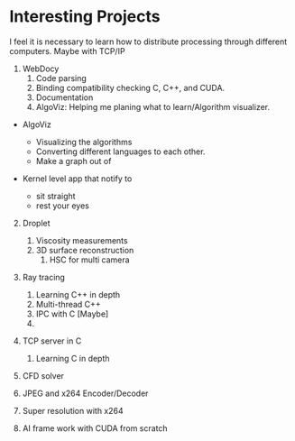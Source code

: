 # Interesting Projects
I feel it is necessary to learn how to distribute processing through different computers. Maybe with TCP/IP

1. WebDocy
    1. Code parsing
    2. Binding compatibility checking C, C++, and CUDA.
    3. Documentation
    4. AlgoViz: Helping me planing what to learn/Algorithm visualizer.

- AlgoViz
    - Visualizing the algorithms
    - Converting different languages to each other.
    - Make a graph out of 

- Kernel level app that notify to 
    - sit straight
    - rest your eyes

2. Droplet
    1. Viscosity measurements
    2. 3D surface reconstruction
        1. HSC for multi camera

3. Ray tracing
    1. Learning C++ in depth
    2. Multi-thread C++
    3. IPC with C \[Maybe\]
    4. 

4. TCP server in C
    1. Learning C in depth
5. CFD solver
6. JPEG and x264 Encoder/Decoder
7. Super resolution with x264
8. AI frame work with CUDA from scratch